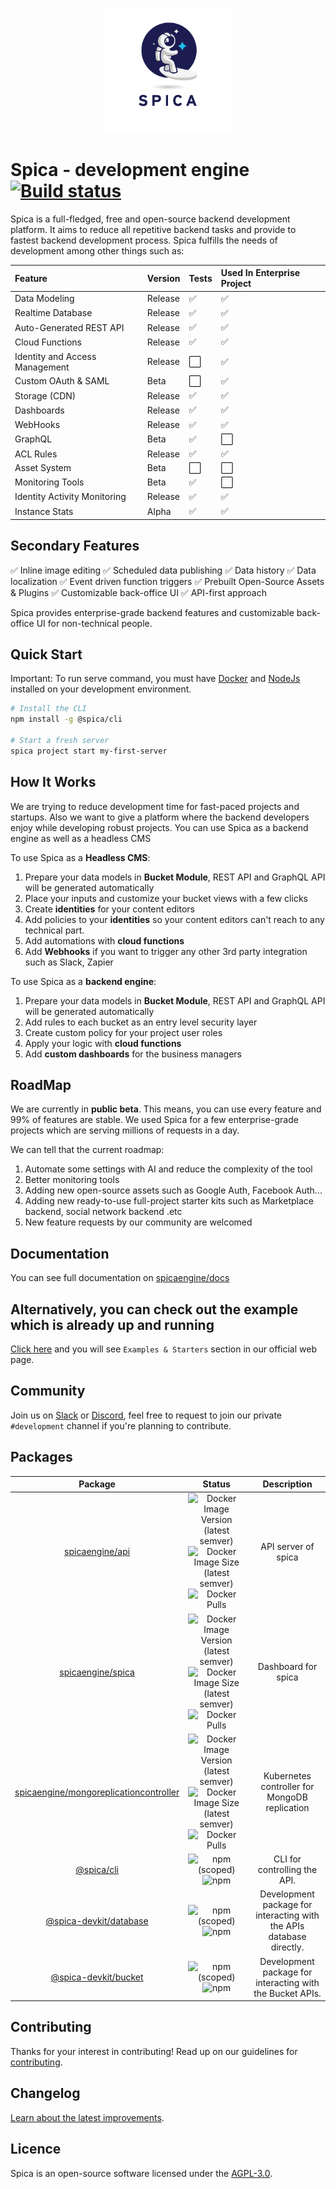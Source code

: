 <p align="center">
  <img height="200px" src="stacks/spica/assets/logo-1.png">
</p>

# Spica - development engine [![Build status](https://badge.buildkite.com/231efc3a5086b0db36206b21f04ee665939ca9186505894312.svg?style=square)](https://buildkite.com/spica/default)

Spica is a full-fledged, free and open-source backend development platform. It aims to reduce all repetitive backend tasks and provide to fastest backend development process. Spica fulfills the needs of development among other things such as:

| Feature | Version | Tests | Used In Enterprise Project |
:-------------------- | :-------------------- | :-------------------- | :-------------------- |
| Data Modeling | Release | :white_check_mark: | :white_check_mark: |
| Realtime Database | Release | :white_check_mark: | :white_check_mark: |
| Auto-Generated REST API | Release | :white_check_mark: | :white_check_mark: |
| Cloud Functions | Release | :white_check_mark: |:white_check_mark: |
| Identity and Access Management | Release | :white_large_square: |:white_check_mark: |
| Custom OAuth & SAML | Beta | :white_large_square: |:white_check_mark: |
| Storage (CDN) | Release | :white_check_mark: | :white_check_mark: |
| Dashboards | Release | :white_check_mark: | :white_check_mark: |
| WebHooks | Release | :white_check_mark: | :white_check_mark: |
| GraphQL | Beta | :white_check_mark: | :white_large_square: |
| ACL Rules | Release | :white_check_mark: | :white_check_mark: |
| Asset System | Beta | :white_large_square: | :white_large_square: |
| Monitoring Tools | Beta | :white_check_mark: | :white_large_square: |
| Identity Activity Monitoring | Release | :white_check_mark: | :white_check_mark: |
| Instance Stats | Alpha | :white_check_mark: | :white_check_mark: |


## Secondary Features
:white_check_mark: Inline image editing
:white_check_mark: Scheduled data publishing
:white_check_mark: Data history
:white_check_mark: Data localization
:white_check_mark: Event driven function triggers
:white_check_mark: Prebuilt Open-Source Assets & Plugins
:white_check_mark: Customizable back-office UI
:white_check_mark: API-first approach

Spica provides enterprise-grade backend features and customizable back-office UI for non-technical people. 

## Quick Start

Important: To run serve command, you must have [Docker](https://www.docker.com/) and [NodeJs](https://nodejs.org/en/) installed on your development environment.

```bash
# Install the CLI
npm install -g @spica/cli

# Start a fresh server
spica project start my-first-server
```

## How It Works

We are trying to reduce development time for fast-paced projects and startups. Also we want to give a platform where the backend developers enjoy while developing robust projects. You can use Spica as a backend engine as well as a headless CMS

To use Spica as a **Headless CMS**:
1. Prepare your data models in **Bucket Module**, REST API and GraphQL API will be generated automatically
2. Place your inputs and customize your bucket views with a few clicks
3. Create **identities** for your content editors
4. Add policies to your **identities** so your content editors can't reach to any technical part.
5. Add automations with **cloud functions**
6. Add **Webhooks** if you want to trigger any other 3rd party integration such as Slack, Zapier

To use Spica as a **backend engine**:
1. Prepare your data models in **Bucket Module**, REST API and GraphQL API will be generated automatically
2. Add rules to each bucket as an entry level security layer
3. Create custom policy for your project user roles
4. Apply your logic with **cloud functions**
5. Add **custom dashboards** for the business managers

## RoadMap

We are currently in **public beta**. This means, you can use every feature and 99% of features are stable. We used Spica for a few enterprise-grade projects which are serving millions of requests in a day. 

We can tell that the current roadmap:
1. Automate some settings with AI and reduce the complexity of the tool
2. Better monitoring tools
3. Adding new open-source assets such as Google Auth, Facebook Auth...
4. Adding new ready-to-use full-project starter kits such as Marketplace backend, social network backend .etc
5. New feature requests by our community are welcomed

## Documentation

You can see full documentation on [spicaengine/docs](https://spicaengine.com/docs)

## Alternatively, you can check out the example which is already up and running

[Click here](https://spicaengine.com/) and you will see `Examples & Starters` section in our official web page. 

## Community

Join us on [Slack][slack] or [Discord][discord], feel free to request to join our private `#development` channel if you're planning to contribute.

[slack]: https://join.slack.com/t/spica-engine/shared_invite/enQtNzYzMDE3NjQ2MTkyLTA3MTg4ZTViZGI0MThiYzdhNTYxMTQxNjcwYzRjZTJhZDE4YWFhOGU5NmUzMGZiYjlmOWY2NDg5OTUxZjM2NDM
[discord]: https://discord.gg/fBtzBEaxKJ

## Packages

|                                                  Package                                                  |                                                                                                                                                                                                  Status                                                                                                                                                                                                   |                             Description                              |
| :-------------------------------------------------------------------------------------------------------: | :-------------------------------------------------------------------------------------------------------------------------------------------------------------------------------------------------------------------------------------------------------------------------------------------------------------------------------------------------------------------------------------------------------: | :------------------------------------------------------------------: |
|                        [spicaengine/api](https://hub.docker.com/r/spicaengine/api)                        |                      ![Docker Image Version (latest semver)](https://img.shields.io/docker/v/spicaengine/api?sort=semver&label=version&color=blue) ![Docker Image Size (latest semver)](https://img.shields.io/docker/image-size/spicaengine/api?sort=semver&label=size&color=blue) ![Docker Pulls](https://img.shields.io/docker/pulls/spicaengine/api?label=downloads&color=blue)                       |                         API server of spica                          |
|                      [spicaengine/spica](https://hub.docker.com/r/spicaengine/spica)                      |                   ![Docker Image Version (latest semver)](https://img.shields.io/docker/v/spicaengine/spica?sort=semver&label=version&color=blue) ![Docker Image Size (latest semver)](https://img.shields.io/docker/image-size/spicaengine/spica?sort=semver&label=size&color=blue) ![Docker Pulls](https://img.shields.io/docker/pulls/spicaengine/spica?label=downloads&color=blue)                    |                         Dashboard for spica                          |
| [spicaengine/mongoreplicationcontroller](https://hub.docker.com/r/spicaengine/mongoreplicationcontroller) | ![Docker Image Version (latest semver)](https://img.shields.io/docker/v/spicaengine/mongoreplicationcontroller?sort=semver&label=version&color=blue) ![Docker Image Size (latest semver)](https://img.shields.io/docker/image-size/spicaengine/initcontainer?sort=semver&label=size&color=blue) ![Docker Pulls](https://img.shields.io/docker/pulls/spicaengine/initcontainer?label=downloads&color=blue) |            Kubernetes controller for MongoDB replication             |
|                          [@spica/cli](https://www.npmjs.com/package/@spica/cli)                           |                                                                                                                               ![npm (scoped)](https://img.shields.io/npm/v/@spica/cli?label=version&color=blue) ![npm](https://img.shields.io/npm/dm/@spica/cli?color=blue)                                                                                                                               |                     CLI for controlling the API.                     |
|              [@spica-devkit/database](https://www.npmjs.com/package/@spica-devkit/database)               |                                                                                                                   ![npm (scoped)](https://img.shields.io/npm/v/@spica-devkit/database?label=version&color=blue) ![npm](https://img.shields.io/npm/dm/@spica-devkit/database?color=blue)                                                                                                                   | Development package for interacting with the APIs database directly. |
|                [@spica-devkit/bucket](https://www.npmjs.com/package/@spica-devkit/bucket)                 |                                                                                                                     ![npm (scoped)](https://img.shields.io/npm/v/@spica-devkit/bucket?label=version&color=blue) ![npm](https://img.shields.io/npm/dm/@spica-devkit/bucket?color=blue)                                                                                                                     |      Development package for interacting with the Bucket APIs.       |

## Contributing

Thanks for your interest in contributing! Read up on our guidelines for [contributing](https://github.com/spica-engine/spica/blob/master/CONTRIBUTING.md).

## Changelog

[Learn about the latest improvements][changelog].

## Licence

Spica is an open-source software licensed under the [AGPL-3.0][licence].

[changelog]: https://github.com/spica-engine/spica/blob/master/CHANGELOG.md
[licence]: https://opensource.org/licenses/AGPL-3.0
